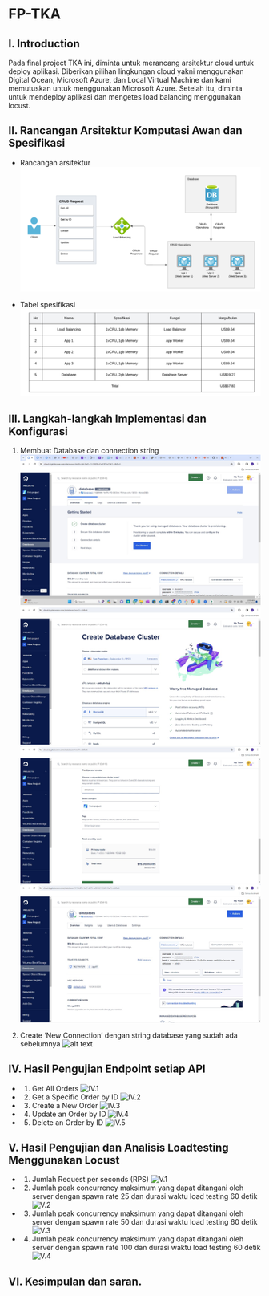 # FP-TKA

## I. Introduction
Pada final project TKA ini, diminta untuk merancang arsitektur cloud untuk deploy aplikasi. Diberikan pilihan lingkungan cloud yakni menggunakan Digital Ocean, Microsoft Azure, dan Local Virtual Machine dan kami memutuskan untuk menggunakan Microsoft Azure. Setelah itu, diminta untuk mendeploy aplikasi dan mengetes load balancing menggunakan locust.

## II. Rancangan Arsitektur Komputasi Awan dan Spesifikasi
- Rancangan arsitektur
![alt text](img/rancangan_arsitektur.png)


- Tabel spesifikasi
![alt text](img/tabel_spesifikasi.png)

## III. Langkah-langkah Implementasi dan Konfigurasi
1. Membuat Database dan connection string 
![alt text](/img/img/1.jpg)
![alt text](/img/img/2.jpg)
![alt text](/img/img/3.jpg)
![alt text](/img/img/4.jpg)

3. Create ‘New Connection’ dengan string database yang sudah ada sebelumnya
![alt text](img/tabel_spesifikasi.pn)

## IV. Hasil Pengujian Endpoint setiap API
- 1. Get All Orders
![IV.1](img/IV.1.png)

- 2. Get a Specific Order by ID
![IV.2](img/IV.2.png)

- 3. Create a New Order
![IV.3](img/IV.3.png)

- 4. Update an Order by ID
![IV.4](img/IV.4.png)

- 5. Delete an Order by ID
![IV.5](img/IV.5.png)


## V. Hasil Pengujian dan Analisis Loadtesting Menggunakan Locust
- 1. Jumlah Request per seconds (RPS)
![V.1](img/IV.1.png)

- 2. Jumlah peak concurrency maksimum yang dapat ditangani oleh server dengan spawn rate 25 dan durasi waktu load testing 60 detik
![V.2](img/IV.2.png)

- 3. Jumlah peak concurrency maksimum yang dapat ditangani oleh server dengan spawn rate 50 dan durasi waktu load testing 60 detik
![V.3](img/IV.3.png)

- 4. Jumlah peak concurrency maksimum yang dapat ditangani oleh server dengan spawn rate 100 dan durasi waktu load testing 60 detik
![V.4](img/IV.4.png)

## VI. Kesimpulan dan saran.
